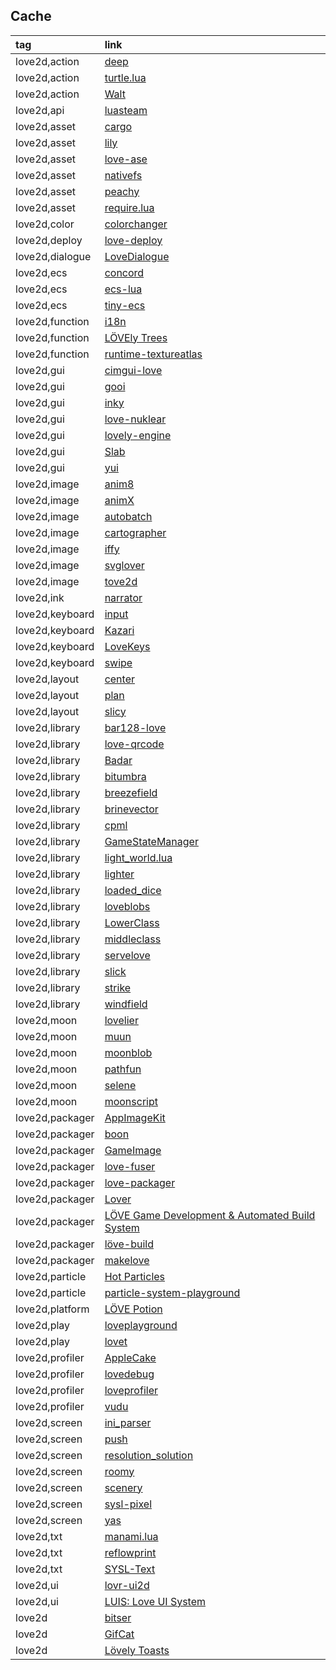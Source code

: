 ## Cache

|tag|link|
|:-|:-|
|love2d,action|[deep](https://github.com/Nikaoto/deep)|
|love2d,action|[turtle.lua](https://github.com/arthurealike/turtle.lua)|
|love2d,action|[Walt](https://github.com/davisdude/Walt)|
|love2d,api|[luasteam](https://github.com/uspgamedev/luasteam)|
|love2d,asset|[cargo](https://github.com/bjornbytes/cargo)|
|love2d,asset|[lily](https://github.com/MikuAuahDark/lily)|
|love2d,asset|[love-ase](https://github.com/elloramir/love-ase)|
|love2d,asset|[nativefs](https://github.com/EngineerSmith/nativefs)|
|love2d,asset|[peachy](https://github.com/josh-perry/peachy)|
|love2d,asset|[require.lua](https://github.com/premek/require.lua)|
|love2d,color|[colorchanger](https://github.com/santoslove/colorchanger)|
|love2d,deploy|[love-deploy](https://github.com/tducasse/love-deploy)|
|love2d,dialogue|[LoveDialogue](https://github.com/Miisan-png/Love-Dialogue)|
|love2d,ecs|[concord](https://github.com/Keyslam/Concord)|
|love2d,ecs|[ecs-lua](https://github.com/nidorx/ecs-lua)|
|love2d,ecs|[tiny-ecs](https://github.com/bakpakin/tiny-ecs)|
|love2d,function|[i18n](https://github.com/excessive/i18n)|
|love2d,function|[LÖVEly Trees](https://github.com/Nrosa01/LOVElyTrees)|
|love2d,function|[runtime-textureatlas](https://github.com/EngineerSmith/Runtime-TextureAtlas)|
|love2d,gui|[cimgui-love](https://github.com/apicici/cimgui-love)|
|love2d,gui|[gooi](https://github.com/tavuntu/gooi)|
|love2d,gui|[inky](https://github.com/Keyslam/Inky)|
|love2d,gui|[love-nuklear](https://github.com/keharriso/love-nuklear)|
|love2d,gui|[lovely-engine](https://github.com/vinnyhorgan/lovely-engine)|
|love2d,gui|[Slab](https://github.com/flamendless/Slab)|
|love2d,gui|[yui](https://gitea.it/1414codeforge/yui)|
|love2d,image|[anim8](https://github.com/kikito/anim8)|
|love2d,image|[animX](https://github.com/besnoi/animX)|
|love2d,image|[autobatch](https://github.com/rxi/autobatch)|
|love2d,image|[cartographer](https://github.com/tesselode/cartographer)|
|love2d,image|[iffy](https://github.com/besnoi/iffy)|
|love2d,image|[svglover](https://github.com/globalcitizen/svglover)|
|love2d,image|[tove2d](https://github.com/poke1024/tove2d)|
|love2d,ink|[narrator](https://github.com/astrochili/narrator)|
|love2d,keyboard|[input](https://github.com/xiejiangzhi/input)|
|love2d,keyboard|[Kazari](https://github.com/MikuAuahDark/Kazari)|
|love2d,keyboard|[LoveKeys](https://github.com/SpaceCat-Chan/LoveKeys)|
|love2d,keyboard|[swipe](https://github.com/zombrodo/swipe)|
|love2d,layout|[center](https://github.com/S-Walrus/centers)|
|love2d,layout|[plan](https://github.com/zombrodo/plan)|
|love2d,layout|[slicy](https://github.com/wqferr/slicy)|
|love2d,library|[bar128-love](https://github.com/Nawias/bar128-love)|
|love2d,library|[love-qrcode](https://github.com/Nawias/love-qrcode)|
|love2d,library|[Badar](https://github.com/Nabeel20/Badar)|
|love2d,library|[bitumbra](https://github.com/a13X-B/bitumbra)|
|love2d,library|[breezefield](https://github.com/HDictus/breezefield)|
|love2d,library|[brinevector](https://github.com/novemberisms/brinevector)|
|love2d,library|[cpml](https://github.com/excessive/cpml)|
|love2d,library|[GameStateManager](https://github.com/GwyrddGlas/GameStateManager)|
|love2d,library|[light_world.lua](https://github.com/tanema/light_world.lua)|
|love2d,library|[lighter](https://github.com/speakk/lighter)|
|love2d,library|[loaded_dice](https://github.com/a13X-B/loaded_dice)|
|love2d,library|[loveblobs](https://github.com/solenum/loveblobs)|
|love2d,library|[LowerClass](https://github.com/DevonPalma/LowerClass)|
|love2d,library|[middleclass](https://github.com/kikito/middleclass)|
|love2d,library|[servelove](https://github.com/YellowButShort/servelove)|
|love2d,library|[slick](https://github.com/erinmaus/slick)|
|love2d,library|[strike](https://github.com/Aweptimum/Strike)|
|love2d,library|[windfield](https://github.com/a327ex/windfield)|
|love2d,moon|[lovelier](https://github.com/patrixr/lovelier)|
|love2d,moon|[muun](https://github.com/megagrump/muun)|
|love2d,moon|[moonblob](https://github.com/megagrump/moonblob)|
|love2d,moon|[pathfun](https://github.com/apicici/pathfun)|
|love2d,moon|[selene](https://github.com/novafacing/selene)|
|love2d,moon|[moonscript](https://github.com/leafo/moonscript)|
|love2d,packager|[AppImageKit](https://github.com/AppImage/AppImageKit)|
|love2d,packager|[boon](https://github.com/camchenry/boon)|
|love2d,packager|[GameImage](https://github.com/ruanformigoni/gameimage)|
|love2d,packager|[love-fuser](https://github.com/MikuAuahDark/love-fuser)|
|love2d,packager|[love-packager](https://github.com/simplifylabs/love-packager)|
|love2d,packager|[Lover](https://github.com/Wolfyxon/lover)|
|love2d,packager|[LÖVE Game Development & Automated Build System](https://github.com/Oval-Tutu/bootstrap-love2d-project)|
|love2d,packager|[löve-build](https://github.com/ellraiser/love-build)|
|love2d,packager|[makelove](https://github.com/pfirsich/makelove)|
|love2d,particle|[Hot Particles](https://github.com/ReFreezed/HotParticles)|
|love2d,particle|[particle-system-playground](https://github.com/santoslove/particle-system-playground)|
|love2d,platform|[LÖVE Potion](https://github.com/lovebrew/lovepotion)|
|love2d,play|[loveplayground](https://github.com/CSaratakij/LovePlayground)|
|love2d,play|[lovet](https://github.com/cristoferfb/lovet)|
|love2d,profiler|[AppleCake](https://github.com/EngineerSmith/AppleCake)|
|love2d,profiler|[lovedebug](https://github.com/flamendless/lovedebug)|
|love2d,profiler|[loveprofiler](https://github.com/dknight/loveprofiler)|
|love2d,profiler|[vudu](https://github.com/deltadaedalus/vudu)|
|love2d,screen|[ini_parser](https://github.com/nobytesgiven/ini_parser)|
|love2d,screen|[push](https://github.com/Ulydev/push)|
|love2d,screen|[resolution_solution](https://github.com/Vovkiv/resolution_solution)|
|love2d,screen|[roomy](https://github.com/tesselode/roomy)|
|love2d,screen|[scenery](https://github.com/paltze/scenery)|
|love2d,screen|[sysl-pixel](https://github.com/sysl-dev/Sysl-Pixel)|
|love2d,screen|[yas](https://github.com/kithf/yas)|
|love2d,txt|[manami.lua](https://github.com/MikuAuahDark/NPad93/blob/master/manami.lua)|
|love2d,txt|[reflowprint](https://github.com/josefnpat/reflowprint)|
|love2d,txt|[SYSL-Text](https://github.com/sysl-dev/SYSL-Text)|
|love2d,ui|[lovr-ui2d](https://github.com/immortalx74/lovr-ui2d)|
|love2d,ui|[LUIS: Love UI System](https://github.com/SiENcE/luis)|
|love2d|[bitser](https://github.com/gvx/bitser)|
|love2d|[GifCat](https://github.com/WetDesertRock/GifCat)|
|love2d|[Lövely Toasts](https://codeberg.org/togfox/Lovely-Toasts)|
